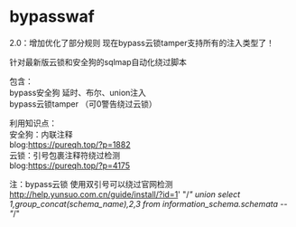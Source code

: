 # bypasswaf

2.0：增加优化了部分规则 现在bypass云锁tamper支持所有的注入类型了！<br>

针对最新版云锁和安全狗的sqlmap自动化绕过脚本<br>

包含：<br>
bypass安全狗 延时、布尔、union注入 <br>
bypass云锁tamper （可0警告绕过云锁）<br>

利用知识点：<br>
安全狗：内联注释<br>
blog:https://pureqh.top/?p=1882<br>
云锁：引号包裹注释符绕过检测<br>
blog:https://pureqh.top/?p=4175<br>

注：bypass云锁 使用双引号可以绕过官网检测
http://help.yunsuo.com.cn/guide/install/?id=1' "/*" union select 1,group_concat(schema_name),2,3 from information_schema.schemata -- "*/"

